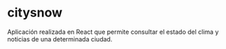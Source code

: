 # citysnow
Aplicación realizada en React que permite consultar el estado del clima y noticias de una determinada ciudad.
